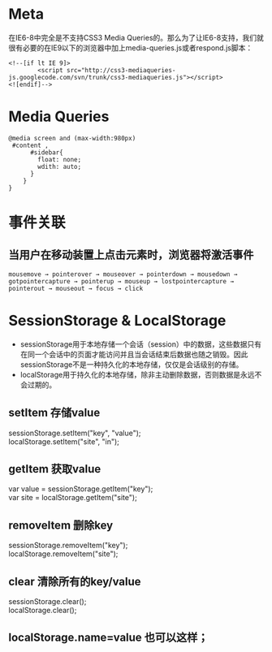 # Meta
> <meta name="viewport" content="width=device-width, initial-scale=1.0">
在IE6-8中完全是不支持CSS3 Media Queries的。那么为了让IE6-8支持，我们就很有必要的在IE9以下的浏览器中加上media-queries.js或者respond.js脚本：
```
<!--[if lt IE 9]>
    	<script src="http://css3-mediaqueries-js.googlecode.com/svn/trunk/css3-mediaqueries.js"></script>
<![endif]-->
```

# Media Queries
```
@media screen and (max-width:980px)
 #content ,
      #sidebar{
        float: none;
        wdith: auto;
      }
    }
} 
```

# 事件关联
## 当用户在移动装置上点击元素时，浏览器将激活事件
```
mousemove → pointerover → mouseover → pointerdown → mousedown → gotpointercapture → pointerup → mouseup → lostpointercapture → pointerout → mouseout → focus → click
```


# SessionStorage & LocalStorage
* sessionStorage用于本地存储一个会话（session）中的数据，这些数据只有在同一个会话中的页面才能访问并且当会话结束后数据也随之销毁。因此sessionStorage不是一种持久化的本地存储，仅仅是会话级别的存储。
* localStorage用于持久化的本地存储，除非主动删除数据，否则数据是永远不会过期的。  

## setItem 存储value
sessionStorage.setItem("key", "value");   	
localStorage.setItem("site", "in");  
## getItem 获取value
var value = sessionStorage.getItem("key");   
var site = localStorage.getItem("site");    
## removeItem 删除key  
sessionStorage.removeItem("key");   
localStorage.removeItem("site");  
## clear 清除所有的key/value
sessionStorage.clear();   	
localStorage.clear();  


## localStorage.name=value 也可以这样；
